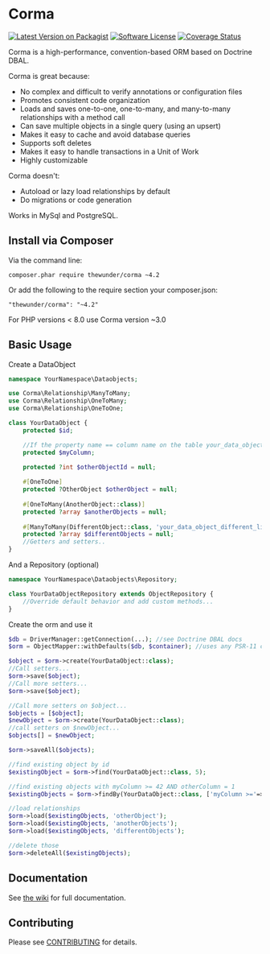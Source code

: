 Corma
=====

[![Latest Version on Packagist][ico-version]][link-packagist]
[![Software License][ico-license]](LICENSE.txt)
[![Coverage Status](https://coveralls.io/repos/github/thewunder/corma/badge.svg?branch=master)](https://coveralls.io/github/thewunder/corma?branch=master)

Corma is a high-performance, convention-based ORM based on Doctrine DBAL.

Corma is great because:

* No complex and difficult to verify annotations or configuration files
* Promotes consistent code organization
* Loads and saves one-to-one, one-to-many, and many-to-many relationships with a method call
* Can save multiple objects in a single query (using an upsert)
* Makes it easy to cache and avoid database queries
* Supports soft deletes
* Makes it easy to handle transactions in a Unit of Work
* Highly customizable

Corma doesn't:

* Autoload or lazy load relationships by default
* Do migrations or code generation

Works in MySql and PostgreSQL.

Install via Composer
--------------------

Via the command line:

    composer.phar require thewunder/corma ~4.2

Or add the following to the require section your composer.json:

    "thewunder/corma": "~4.2"

For PHP versions < 8.0 use Corma version ~3.0 

Basic Usage
-----------
Create a DataObject

```php
namespace YourNamespace\Dataobjects;

use Corma\Relationship\ManyToMany;
use Corma\Relationship\OneToMany;
use Corma\Relationship\OneToOne;

class YourDataObject {
    protected $id;

    //If the property name == column name on the table your_data_objects it will be saved
    protected $myColumn;

    protected ?int $otherObjectId = null;
    
    #[OneToOne]
    protected ?OtherObject $otherObject = null;
    
    #[OneToMany(AnotherObject::class)]
    protected ?array $anotherObjects = null;
    
    #[ManyToMany(DifferentObject::class, 'your_data_object_different_link_table')]
    protected ?array $differentObjects = null;
    //Getters and setters..
}
```

And a Repository (optional)
```php
namespace YourNamespace\Dataobjects\Repository;

class YourDataObjectRepository extends ObjectRepository {
    //Override default behavior and add custom methods...
}
```

Create the orm and use it
```php
$db = DriverManager::getConnection(...); //see Doctrine DBAL docs
$orm = ObjectMapper::withDefaults($db, $container); //uses any PSR-11 compatible DI container

$object = $orm->create(YourDataObject::class);
//Call setters...
$orm->save($object);
//Call more setters...
$orm->save($object);

//Call more setters on $object...
$objects = [$object];
$newObject = $orm->create(YourDataObject::class);
//call setters on $newObject...
$objects[] = $newObject;

$orm->saveAll($objects);

//find existing object by id
$existingObject = $orm->find(YourDataObject::class, 5);

//find existing objects with myColumn >= 42 AND otherColumn = 1
$existingObjects = $orm->findBy(YourDataObject::class, ['myColumn >='=>42, 'otherColumn'=>1], ['sortColumn'=>'ASC']);

//load relationships
$orm->load($existingObjects, 'otherObject');
$orm->load($existingObjects, 'anotherObjects');
$orm->load($existingObjects, 'differentObjects');

//delete those
$orm->deleteAll($existingObjects);
```

Documentation
-------------

See [the wiki](https://github.com/thewunder/corma/wiki) for full documentation.

Contributing
------------

Please see [CONTRIBUTING](CONTRIBUTING.md) for details.


[ico-version]: https://img.shields.io/packagist/v/thewunder/corma.svg?style=flat-square
[ico-license]: https://img.shields.io/badge/license-MIT-brightgreen.svg?style=flat-square
[link-packagist]: https://packagist.org/packages/thewunder/corma
